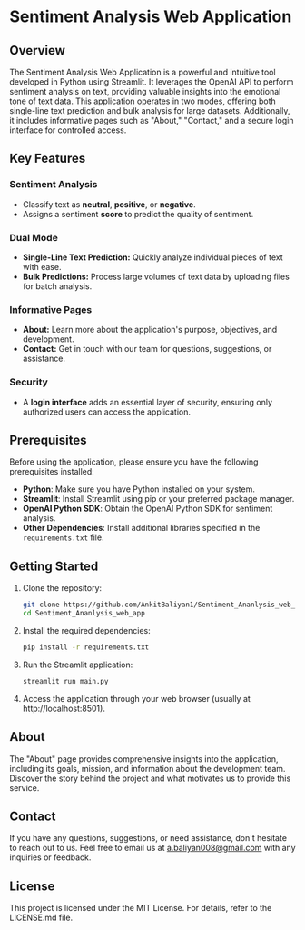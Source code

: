 # Sentiment Analysis Web Application

## Overview

The Sentiment Analysis Web Application is a powerful and intuitive tool developed in Python using Streamlit. It leverages the OpenAI API to perform sentiment analysis on text, providing valuable insights into the emotional tone of text data. This application operates in two modes, offering both single-line text prediction and bulk analysis for large datasets. Additionally, it includes informative pages such as "About," "Contact," and a secure login interface for controlled access.

## Key Features

### Sentiment Analysis

- Classify text as **neutral**, **positive**, or **negative**.
- Assigns a sentiment **score** to predict the quality of sentiment.

### Dual Mode

- **Single-Line Text Prediction:** Quickly analyze individual pieces of text with ease.
- **Bulk Predictions:** Process large volumes of text data by uploading files for batch analysis.

### Informative Pages

- **About:** Learn more about the application's purpose, objectives, and development.
- **Contact:** Get in touch with our team for questions, suggestions, or assistance.

### Security

- A **login interface** adds an essential layer of security, ensuring only authorized users can access the application.

## Prerequisites

Before using the application, please ensure you have the following prerequisites installed:

- **Python**: Make sure you have Python installed on your system.
- **Streamlit**: Install Streamlit using pip or your preferred package manager.
- **OpenAI Python SDK**: Obtain the OpenAI Python SDK for sentiment analysis.
- **Other Dependencies**: Install additional libraries specified in the `requirements.txt` file.

## Getting Started

1. Clone the repository:

   ```bash
   git clone https://github.com/AnkitBaliyan1/Sentiment_Ananlysis_web_app.git
   cd Sentiment_Ananlysis_web_app
   ```

2. Install the required dependencies:

   ```bash
   pip install -r requirements.txt
   ```

3. Run the Streamlit application:

   ```bash
   streamlit run main.py
   ```

4. Access the application through your web browser (usually at http://localhost:8501).

## About

The "About" page provides comprehensive insights into the application, including its goals, mission, and information about the development team. Discover the story behind the project and what motivates us to provide this service.

## Contact

If you have any questions, suggestions, or need assistance, don't hesitate to reach out to us. Feel free to email us at [a.baliyan008@gmail.com](mailto:a.baliyan008@gmail.com) with any inquiries or feedback.

## License

This project is licensed under the MIT License. For details, refer to the LICENSE.md file.


